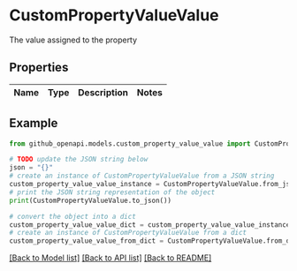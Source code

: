 # CustomPropertyValueValue

The value assigned to the property

## Properties

Name | Type | Description | Notes
------------ | ------------- | ------------- | -------------

## Example

```python
from github_openapi.models.custom_property_value_value import CustomPropertyValueValue

# TODO update the JSON string below
json = "{}"
# create an instance of CustomPropertyValueValue from a JSON string
custom_property_value_value_instance = CustomPropertyValueValue.from_json(json)
# print the JSON string representation of the object
print(CustomPropertyValueValue.to_json())

# convert the object into a dict
custom_property_value_value_dict = custom_property_value_value_instance.to_dict()
# create an instance of CustomPropertyValueValue from a dict
custom_property_value_value_from_dict = CustomPropertyValueValue.from_dict(custom_property_value_value_dict)
```
[[Back to Model list]](../README.md#documentation-for-models) [[Back to API list]](../README.md#documentation-for-api-endpoints) [[Back to README]](../README.md)



